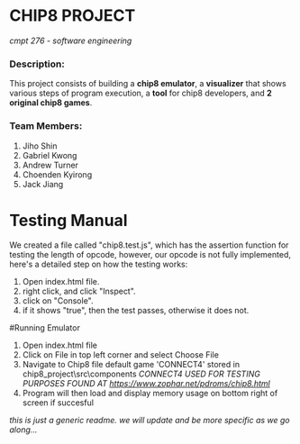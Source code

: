 # CHIP8 PROJECT
*cmpt 276 - software engineering*

### Description:
This project consists of building a **chip8 emulator**, a **visualizer** that shows various steps of program execution, a **tool** for chip8 developers, and **2 original chip8 games**.

### Team Members:
  1. Jiho Shin
  2. Gabriel Kwong
  3. Andrew Turner
  4. Choenden Kyirong
  5. Jack Jiang


# Testing Manual
We created a file called "chip8.test.js", which has the assertion function for testing the length of opcode, however, our opcode is not fully implemented, here's a detailed step on how the testing works:
1. Open index.html file.
2. right click, and click "Inspect".
3. click on "Console".
4. if it shows "true", then the test passes, otherwise it does not.

#Running Emulator
1. Open index.html file
2. Click on File in top left corner and select Choose File
3. Navigate to Chip8 file default game 'CONNECT4' stored in chip8_project\src\components 
 *CONNECT4 USED FOR TESTING PURPOSES FOUND AT https://www.zophar.net/pdroms/chip8.html*
4. Program will then load and display memory usage on bottom right of screen if succesful


*this is just a generic readme. we will update and be more specific as we go along...*
